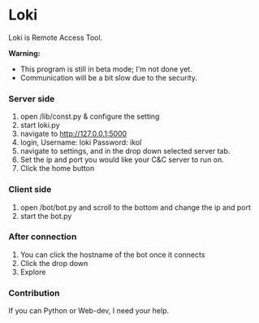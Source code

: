 # Loki

Loki is Remote Access Tool.<br/>

__Warning:__ 
* This program is still in beta mode; I'm not done yet.
* Communication will be a bit slow due to the security.

### Server side
1) open /lib/const.py & configure the setting 
2) start loki.py
3) navigate to http://127.0.0.1:5000
4) login, Username: loki Password: ikol
5) navigate to settings, and in the drop down selected server tab.
6) Set the ip and port you would like your C&C server to run on.
7) Click the home button 

### Client side
1) open /bot/bot.py and scroll to the bottom and change the ip and port
2) start the bot.py

### After connection
1) You can click the hostname of the bot once it connects
2) Click the drop down 
3) Explore

### Contribution
If you can Python or Web-dev, I need your help.